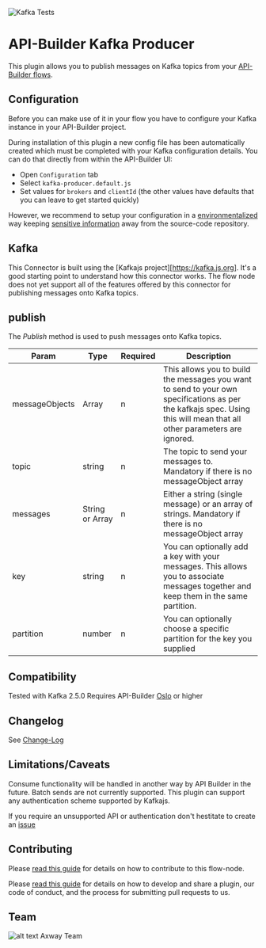 ![Kafka Tests](https://github.com/Axway-API-Builder-Ext/api-builder-extras/workflows/Kafka%20Producer%20Tests/badge.svg)

# API-Builder Kafka Producer

This plugin allows you to publish messages on Kafka topics from your [API-Builder flows][1].

## Configuration

Before you can make use of it in your flow you have to configure your Kafka instance in your API-Builder project.

During installation of this plugin a new config file has been automatically created which must be completed with your Kafka configuration details. You can do that directly from within the API-Builder UI:

* Open `Configuration` tab
* Select `kafka-producer.default.js`
* Set values for `brokers` and `clientId` (the other values have defaults that you can leave to get started quickly)

However, we recommend to setup your configuration in a [environmentalized][4] way keeping [sensitive information][5] away from the source-code repository.

## Kafka
This Connector is built using the [Kafkajs project][https://kafka.js.org]. It's a good starting point to understand how this connector works. The flow node does not yet support all of the features offered by this connector for publishing messages onto Kafka topics.

## publish

The _Publish_ method is used to push messages onto Kafka topics.

| Param | Type | Required | Description |
| --- | --- | --- | --- |
| messageObjects | Array | n | This allows you to build the messages you want to send to your own specifications as per the kafkajs spec. Using this will mean that all other parameters are ignored. |
| topic | string | n | The topic to send your messages to. Mandatory if there is no messageObject array |
| messages | String or Array | n | Either a string (single message) or an array of strings. Mandatory if there is no messageObject array |
| key | string | n | You can optionally add a key with your messages. This allows you to associate messages together and keep them in the same partition. |
| partition | number | n | You can optionally choose a specific partition for the key you supplied |


## Compatibility
Tested with Kafka 2.5.0 
Requires API-Builder [Oslo][6] or higher

## Changelog
See [Change-Log][7]

## Limitations/Caveats
Consume functionality will be handled in another way by API Builder in the future. Batch sends are not currently supported.
This plugin can support any authentication scheme supported by Kafkajs.

If you require an unsupported API or authentication don't hestitate to create an [issue][3]

## Contributing

Please [read this guide](https://github.com/Axway-API-Builder-Ext/api-builder-extras/blob/master/api-builder-plugin-fn-kafka-producer/DEVELOPMENT.md) for details on how to contribute to this flow-node.

Please [read this guide](https://github.com/Axway-API-Builder-Ext/api-builder-extras/blob/master/README.md) for details on how to develop and share a plugin, our code of conduct, and the process for submitting pull requests to us.

## Team

![alt text][Axwaylogo] Axway Team

[Axwaylogo]: https://github.com/Axway-API-Management/Common/blob/master/img/AxwayLogoSmall.png  "Axway logo"

[1]: https://docs.axway.com/bundle/API_Builder_4x_allOS_en/page/api_builder_flows.html
[2]: https://docs.axway.com/bundle/API_Builder_4x_allOS_en/page/api_builder_getting_started_guide.html
[3]: https://github.com/Axway-API-Builder-Ext/api-builder-extras/issues
[4]: https://docs.axway.com/bundle/API_Builder_4x_allOS_en/page/environmentalization.html
[5]: https://docs.axway.com/bundle/API_Builder_4x_allOS_en/page/project_configuration.html#ProjectConfiguration-Configurationfiles
[6]: https://docs.axway.com/bundle/API_Builder_4x_allOS_en/page/api_builder_-_20_may_2020.html

[7]: CHANGELOG.md